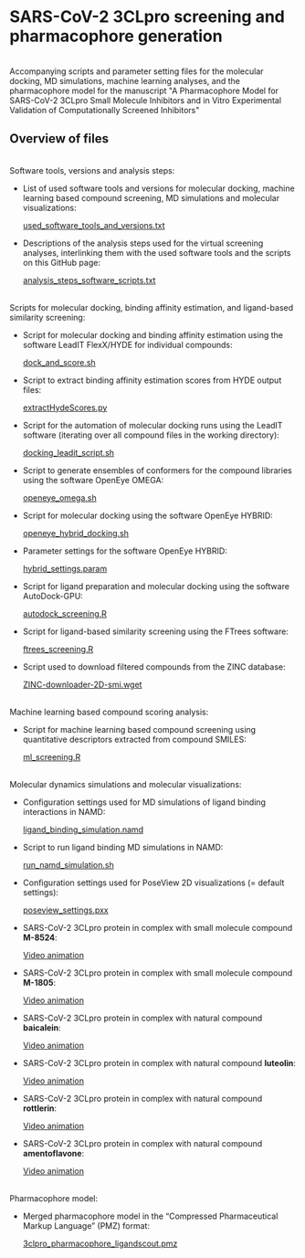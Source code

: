 # SARS-CoV-2 3CLpro screening and pharmacophore generation

<br>
Accompanying scripts and parameter setting files for the molecular docking, MD simulations, machine learning analyses, and the pharmacophore model for the manuscript "A Pharmacophore Model for SARS-CoV-2 3CLpro Small Molecule Inhibitors and in Vitro Experimental Validation of Computationally Screened Inhibitors"
<br>

## Overview of files

<br>
Software tools, versions and analysis steps:

- List of used software tools and versions for molecular docking, machine learning based compound screening, MD simulations and molecular visualizations:

  [used_software_tools_and_versions.txt](used_software_tools_and_versions.txt)

- Descriptions of the analysis steps used for the virtual screening analyses, interlinking them with the used software tools and the scripts on this GitHub page:

  [analysis_steps_software_scripts.txt](analysis_steps_software_scripts.txt)
  

<br>
Scripts for molecular docking, binding affinity estimation, and ligand-based similarity screening:

- Script for molecular docking and binding affinity estimation using the software LeadIT FlexX/HYDE for individual compounds:

  [dock_and_score.sh](dock_and_score.sh)

- Script to extract binding affinity estimation scores from HYDE output files:

  [extractHydeScores.py](extractHydeScores.py)

- Script for the automation of molecular docking runs using the LeadIT software (iterating over all compound files in the working directory):

  [docking_leadit_script.sh](docking_leadit_script.sh)
  
- Script to generate ensembles of conformers for the compound libraries using the software OpenEye OMEGA:

  [openeye_omega.sh](openeye_omega.sh) 

- Script for molecular docking using the software OpenEye HYBRID:

  [openeye_hybrid_docking.sh](openeye_hybrid_docking.sh)
  
- Parameter settings for the software OpenEye HYBRID:

  [hybrid_settings.param](hybrid_settings.param)
  
- Script for ligand preparation and molecular docking using the software AutoDock-GPU:

  [autodock_screening.R](autodock_screening.R)
  
- Script for ligand-based similarity screening using the FTrees software:

  [ftrees_screening.R](ftrees_screening.R)
  
- Script used to download filtered compounds from the ZINC database:

  [ZINC-downloader-2D-smi.wget](ZINC-downloader-2D-smi.wget)


<br>
Machine learning based compound scoring analysis:

- Script for machine learning based compound screening using quantitative descriptors extracted from compound SMILES:

  [ml_screening.R](ml_screening.R)

<br>  
Molecular dynamics simulations and molecular visualizations:

- Configuration settings used for MD simulations of ligand binding interactions in NAMD:

  [ligand_binding_simulation.namd](ligand_binding_simulation.namd)
  
- Script to run ligand binding MD simulations in NAMD:

  [run_namd_simulation.sh](run_namd_simulation.sh)
  
- Configuration settings used for PoseView 2D visualizations (= default settings):

  [poseview_settings.pxx](poseview_settings.pxx)
  
- SARS-CoV-2 3CLpro protein in complex with small molecule compound <b>M-8524</b>:

  [Video animation](https://youtu.be/_Pzde7GRawM)
  
- SARS-CoV-2 3CLpro protein in complex with small molecule compound <b>M-1805</b>:

  [Video animation](https://youtu.be/Jj5nmU-U6IU)

- SARS-CoV-2 3CLpro protein in complex with natural compound <b>baicalein</b>:

  [Video animation](https://youtu.be/SiPqjSoYu6k)

- SARS-CoV-2 3CLpro protein in complex with natural compound <b>luteolin</b>:

  [Video animation](https://youtu.be/RrpM8l70euc)
- SARS-CoV-2 3CLpro protein in complex with natural compound <b>rottlerin</b>:

  [Video animation](https://youtu.be/aoVfy5d7388)
  
- SARS-CoV-2 3CLpro protein in complex with natural compound <b>amentoflavone</b>:

  [Video animation](https://youtu.be/5iWZRTRgG0Y)  

<br>
Pharmacophore model:

- Merged pharmacophore model in the “Compressed Pharmaceutical Markup Language” (PMZ) format:

  [3clpro_pharmacophore_ligandscout.pmz](3clpro_pharmacophore_ligandscout.pmz)







